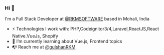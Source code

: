 ### Hi 👋

I'm a Full Stack Developer at [@RKMSOFTWARE](https://github.com/rkmarketingltd) based in Mohali, India

- ⚡️ Technologies I work with: PHP,Codeignitor3/4,Laravel,ReactJS,React Native.VueJs, Shopify
- 🌱 I’m currently learning about Vue.js, Frontend topics
- 📭 Reach me at [@gulshanRKM ](mailto:gulshan@rkmarketing.net)

<!---
- 👋 Hi, I’m @gulshanRKM
gulshanRKM/gulshanRKM is a ✨ special ✨ repository because its `README.md` (this file) appears on your GitHub profile.
You can click the Preview link to take a look at your changes.
- 👀 I’m interested in ...
- 🌱 I’m currently learning ...
- 💞️ I’m looking to collaborate on ...
- 📫 How to reach me ...
--->
